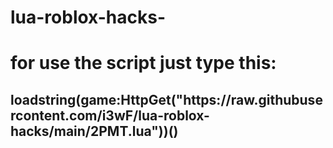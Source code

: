 # lua-roblox-hacks-

<h1>for use the script just type this:</h1>

<h2>loadstring(game:HttpGet("https://raw.githubusercontent.com/i3wF/lua-roblox-hacks/main/2PMT.lua"))()</h2>

